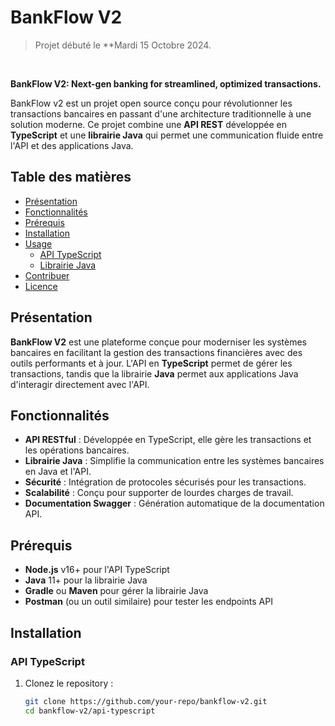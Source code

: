 # BankFlow V2
> Projet débuté le **Mardi 15 Octobre 2024.

<br/>

**BankFlow V2: Next-gen banking for streamlined, optimized transactions.**

BankFlow v2 est un projet open source conçu pour révolutionner les transactions bancaires en passant d'une architecture traditionnelle à une solution moderne. Ce projet combine une **API REST** développée en **TypeScript** et une **librairie Java** qui permet une communication fluide entre l'API et des applications Java.

## Table des matières

- [Présentation](#présentation)
- [Fonctionnalités](#fonctionnalités)
- [Prérequis](#prérequis)
- [Installation](#installation)
- [Usage](#usage)
  - [API TypeScript](#api-typescript)
  - [Librairie Java](#librairie-java)
- [Contribuer](#contribuer)
- [Licence](#licence)

## Présentation

**BankFlow V2** est une plateforme conçue pour moderniser les systèmes bancaires en facilitant la gestion des transactions financières avec des outils performants et à jour. L'API en **TypeScript** permet de gérer les transactions, tandis que la librairie **Java** permet aux applications Java d'interagir directement avec l'API.

## Fonctionnalités

- **API RESTful** : Développée en TypeScript, elle gère les transactions et les opérations bancaires.
- **Librairie Java** : Simplifie la communication entre les systèmes bancaires en Java et l'API.
- **Sécurité** : Intégration de protocoles sécurisés pour les transactions.
- **Scalabilité** : Conçu pour supporter de lourdes charges de travail.
- **Documentation Swagger** : Génération automatique de la documentation API.

## Prérequis

- **Node.js** v16+ pour l'API TypeScript
- **Java** 11+ pour la librairie Java
- **Gradle** ou **Maven** pour gérer la librairie Java
- **Postman** (ou un outil similaire) pour tester les endpoints API

## Installation

### API TypeScript

1. Clonez le repository :
   ```bash
   git clone https://github.com/your-repo/bankflow-v2.git
   cd bankflow-v2/api-typescript
